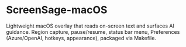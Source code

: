 # ScreenSage-macOS
Lightweight macOS overlay that reads on-screen text and surfaces AI guidance. Region capture, pause/resume, status bar menu, Preferences (Azure/OpenAI, hotkeys, appearance), packaged via Makefile.
